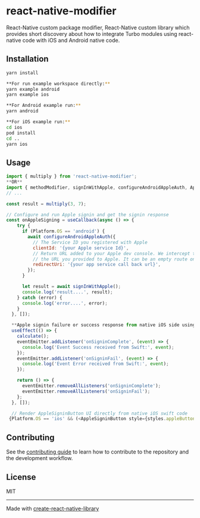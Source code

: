 # react-native-modifier

React-Native custom package modifier,
React-Native custom library which provides short discovery about how to integrate Turbo modules using react-native code with iOS and Android native code.

## Installation

```sh
yarn install

**For run example workspace directly:**
yarn example android
yarn example ios

**For Android example run:**
yarn android

**For iOS example run:**
cd ios
pod install
cd ..
yarn ios
```

## Usage


```js
import { multiply } from 'react-native-modifier';
**OR**
import { methodModifier, signInWithApple, configureAndroidAppleAuth, AppleSigninButton } from 'react-native-modifier';
// ...

const result = multiply(3, 7);

// Configure and run Apple signin and get the signin response
const onAppleSigning = useCallback(async () => {
    try {
      if (Platform.OS == 'android') {
        await configureAndroidAppleAuth({
          // The Service ID you registered with Apple
          clientId: '{your Apple service Id}',
          // Return URL added to your Apple dev console. We intercept this redirect, but it must still match
          // the URL you provided to Apple. It can be an empty route on your backend as it's never called.
          redirectUri: '{your app service call back url}',
        });
      }

      let result = await signInWithApple();
      console.log('result....', result);
    } catch (error) {
      console.log('error....', error);
    }
  }, []);

  **Apple signin failure or success response from native iOS side using event listener**
  useEffect(() => {
    calculate();
    eventEmitter.addListener('onSigninComplete', (event) => {
      console.log('Event Success received from Swift:', event);
    });
    eventEmitter.addListener('onSigninFail', (event) => {
      console.log('Event Error received from Swift:', event);
    });

    return () => {
      eventEmitter.removeAllListeners('onSigninComplete');
      eventEmitter.removeAllListeners('onSigninFail');
    };
  }, []);

  // Render AppleSigninButton UI directly from native iOS swift code
 {Platform.OS == 'ios' && (<AppleSigninButton style={styles.appleButtonStyle} />)}
```


## Contributing

See the [contributing guide](CONTRIBUTING.md) to learn how to contribute to the repository and the development workflow.

## License

MIT

---

Made with [create-react-native-library](https://github.com/callstack/react-native-builder-bob)
